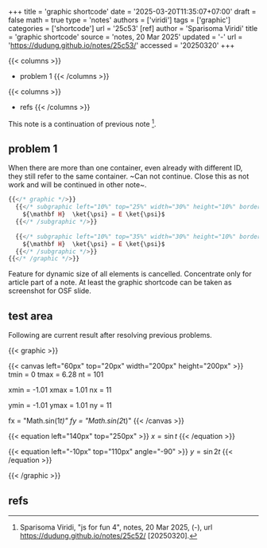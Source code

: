 +++
title = 'graphic shortcode'
date = '2025-03-20T11:35:07+07:00'
draft = false
math = true
type = 'notes'
authors = ['viridi']
tags = ['graphic']
categories = ['shortcode']
url = '25c53'
[ref]
author = 'Sparisoma Viridi'
title = 'graphic shortcode'
source = 'notes, 20 Mar 2025'
updated = '-'
url = 'https://dudung.github.io/notes/25c53/'
accessed = '20250320'
+++

{{< columns >}}
+ problem 1
{{< /columns >}}

{{< columns >}}
+ refs
{{< /columns >}}


<!--more-->

This note is a continuation of previous note [^viridi_2025].


## problem 1
When there are more than one container, even already with different ID, they still refer to the same container. ~Can not continue. Close this as not work and will be continued in other note~.

```php
{{</* graphic */>}}
  {{</* subgraphic left="10%" top="25%" width="30%" height="10%" borderwidth="1px" fontsize="2m" */>}}
    ${\mathbf H}  \ket{\psi} = E \ket{\psi}$
  {{</* /subgraphic */>}}
  
  {{</* subgraphic left="10%" top="35%" width="30%" height="10%" borderwidth="1px" fontsize="2m" */>}}
    ${\mathbf H}  \ket{\psi} = E \ket{\psi}$
  {{</* /subgraphic */>}}
{{</* /graphic */>}}
```

Feature for dynamic size of all elements is cancelled. Concentrate only for article part of a note. At least the graphic shortcode can be taken as screenshot for OSF slide.


## test area
Following are current result after resolving previous problems.

{{< graphic >}}

{{< canvas left="60px" top="20px" width="200px" height="200px" >}}
tmin = 0
tmax = 6.28
nt = 101

xmin = -1.01
xmax = 1.01
nx = 11

ymin = -1.01
ymax = 1.01
ny = 11

fx = "Math.sin(1*t)"
fy = "Math.sin(2*t)"
{{< /canvas >}}

{{< equation left="140px" top="250px" >}}
$x = \sin t$
{{< /equation >}}

{{< equation left="-10px" top="110px" angle="-90" >}}
$y = \sin 2t$
{{< /equation >}}

{{< /graphic >}}


## refs
[^viridi_2025]: Sparisoma Viridi, "js for fun 4", notes, 20 Mar 2025, (-), url https://dudung.github.io/notes/25c52/ [20250320].